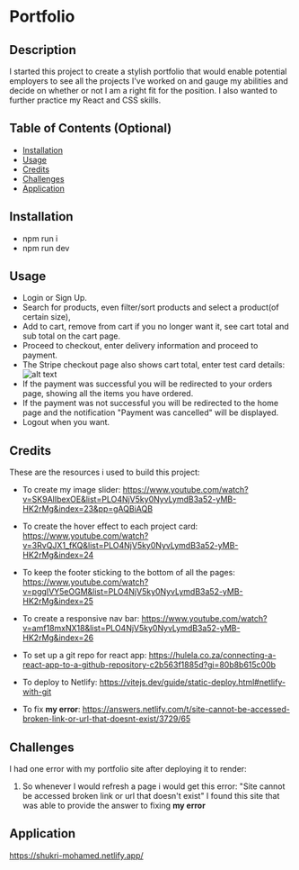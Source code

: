 # Portfolio

## Description

I started this project to create a stylish portfolio that would enable potential employers to see all the projects I've worked on and gauge my abilities and decide on whether or not I am a right fit for the position. I also wanted to further practice my React and CSS skills.

## Table of Contents (Optional)

- [Installation](#installation)
- [Usage](#usage)
- [Credits](#credits)
- [Challenges](#challenges)
- [Application](#application)

## Installation

- npm run i
- npm run dev

## Usage

- Login or Sign Up.
- Search for products, even filter/sort products and select a product(of certain size),
- Add to cart, remove from cart if you no longer want it, see cart total and sub total on the cart page.
- Proceed to checkout, enter delivery information and proceed to payment.
- The Stripe checkout page also shows cart total, enter test card details:
  ![alt text](image.png)
- If the payment was successful you will be redirected to your orders page, showing all the items you have ordered.
- If the payment was not successful you will be redirected to the home page and the notification "Payment was cancelled" will be displayed.
- Logout when you want.

## Credits

These are the resources i used to build this project:

- To create my image slider: https://www.youtube.com/watch?v=SK9AlIbexOE&list=PLO4NjV5ky0NyvLymdB3a52-yMB-HK2rMg&index=23&pp=gAQBiAQB

- To create the hover effect to each project card: https://www.youtube.com/watch?v=3RvQJX1_fKQ&list=PLO4NjV5ky0NyvLymdB3a52-yMB-HK2rMg&index=24

- To keep the footer sticking to the bottom of all the pages: https://www.youtube.com/watch?v=pggIVY5eOGM&list=PLO4NjV5ky0NyvLymdB3a52-yMB-HK2rMg&index=25

- To create a responsive nav bar: https://www.youtube.com/watch?v=amf18mxNX18&list=PLO4NjV5ky0NyvLymdB3a52-yMB-HK2rMg&index=26

- To set up a git repo for react app: https://hulela.co.za/connecting-a-react-app-to-a-github-repository-c2b563f1885d?gi=80b8b615c00b

- To deploy to Netlify: https://vitejs.dev/guide/static-deploy.html#netlify-with-git

- To fix **my error**: https://answers.netlify.com/t/site-cannot-be-accessed-broken-link-or-url-that-doesnt-exist/3729/65

## Challenges

I had one error with my portfolio site after deploying it to render:

1. So whenever I would refresh a page i would get this error: "Site cannot be accessed broken link or url that doesn't exist" I found this site that was able to provide the answer to fixing **my error**

## Application

https://shukri-mohamed.netlify.app/


